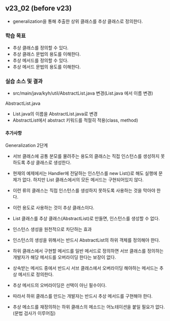 ## v23_02 (before v23)
 - generalization을 통해 추출한 상위 클래스를 추상 클래스로 정의한다.

### 학습 목표
 - 추상 클래스를 정의할 수 있다.
 - 추상 클래스 문법의 용도를 이해한다.
 - 추상 메서드를 정의할 수 있다.
 - 추상 메서드 문법의 용도를 이해한다.

### 실습 소스 및 결과
 - src/main/java/kyh/util/AbstractList.java 변경(List.java 에서 이름 변경)

AbstractList.java
 - List.java의 이름을 AbstractList.java로 변경
 - AbstractList에서 abstract 키워드를 적절히 적용(class, method)

#### 추가사항
Generalization 2단계
- 서브 클래스에 공통 분모를 물려주는 용도의 클래스는 직접 인스턴스를 생성하지 못하도록 추상 클래스로 생성한다.
 - 현재의 예제에서는 Handler에 전달하는 인스턴스를 new List()로 해도 실행에 문제가 없다. 하지만 List 클래스에서의 모든 메서드는 구현되어있지 않다.
 - 이런 류의 클래스는 직접 인스턴스를 생성하지 못하도록 사용하는 것을 막아야 한다. 
 - 이런 용도로 사용하는 것이 추상 클래스이다.

- List 클래스를 추상 클래스(AbstractList)로 만들면, 인스턴스를 생성할 수 없다. 
 - 인스턴스 생성을 원천적으로 차단하는 효과
- 인스턴스의 생성을 위해서는 반드시 AbstractList의 하위 객체를 정의해야 한다.

- 하위 클래스에서 구현할 메서드를 일반 메서드로 정의하면 서브 클래스를 정의하는 개발자가 해당 메서드를 오버라이딩 한다는 보장이 없다.
 - 상속받는 메서드 중에서 반드시 서브 클래스에서 오버라이딩 해야하는 메서드는 추상 메서드로 정의한다.
 - 추상 메서드의 오버라이딩은 선택이 아닌 필수이다.
 - 따라서 하위 클래스를 만드는 개발자는 반드시 추상 메서드를 구현해야 한다.
- 추상 메소드를 재정의하는 하위 클래스의 메소드는 어노테이션을 붙일 필요가 없다. (문법 검사가 이루어짐)